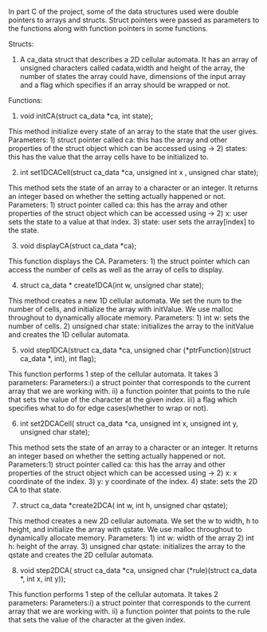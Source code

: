 
In part C of the project, some of the data structures used were double pointers to arrays and structs. Struct pointers were passed as parameters to 
the functions along with function pointers in some functions.

Structs:
1) A ca_data struct that describes a 2D cellular automata. It has an array of unsigned characters called cadata,width and height of the array,
  the number of states the array could have, dimensions of the input array and a flag which 
  specifies if an array should be wrapped or not.


Functions:
1) void initCA(struct ca_data *ca, int state);


  This method initialize every state of an array to the state that the user gives. 
  Parameters: 1) struct pointer called ca: this has the array and other properties of the struct object which can be accessed using ->
              2) states: this has the value that the array cells have to be initialized to.
 

2) int set1DCACell(struct ca_data *ca, unsigned int x , unsigned char state);

This method sets the state of an array to a character or an integer. It returns an integer based on whether the setting actually happened or not.
  Parameters: 1) struct pointer called ca: this has the array and other properties of the struct object which can be accessed using ->
              2) x: user sets the state to a value at that index.
              3) state: user sets the array[index] to the state.

3) void displayCA(struct ca_data *ca);

This function displays the CA.
  Parameters: 1) the struct pointer which can access the number of cells as well as the array of cells to display.
             

4) struct ca_data * create1DCA(int w, unsigned char state);

This method creates a new 1D cellular automata. We set the num to the number of cells, and initialize the array with initValue. We use 
malloc throughout to dynamically allocate memory.
  Parameters: 1) int w: sets the number of cells.
              2) unsigned char state: initializes the array to the initValue and creates the 1D cellular automata.


5) void step1DCA(struct ca_data *ca, unsigned char (*ptrFunction)(struct ca_data *, int), int flag);


  This function performs 1 step of the cellular automata. It takes 3 parameters:
  Parameters:i) a struct pointer that corresponds to the current array that we are working with.
            ii) a function pointer that points to the rule that sets the value of the character at the given index.
            iii) a flag which specifies what to do for edge cases(whether to wrap or not).


6) int set2DCACell( struct ca_data *ca, unsigned int x, unsigned int y, unsigned char state);

  
  This method sets the state of an array to a character or an integer. It returns an integer based on whether the setting actually happened or not.
  Parameters:1) struct pointer called ca: this has the array and other properties of the struct object which can be accessed using ->
             2) x: x coordinate of the index.
             3) y: y coordinate of the index.
             4) state: sets the 2D CA to that state.

7) struct ca_data *create2DCA( int w, int h, unsigned char qstate); 

  This method creates a new 2D cellular automata. We set the w to width, h to height, and initialize the array with qstate. We use 
  malloc throughout to dynamically allocate memory.
  Parameters: 1) int w: width of the array
              2) int h: height of the array. 
              3) unsigned char qstate: initializes the array to the qstate and creates the 2D cellular automata.

8) void step2DCA( struct ca_data *ca, unsigned char (*rule)(struct ca_data *, int x, int y));

  
  This function performs 1 step of the cellular automata. It takes 2 parameters:
  Parameters:i) a struct pointer that corresponds to the current array that we are working with.
            ii) a function pointer that points to the rule that sets the value of the character at the given index.
           
  
 